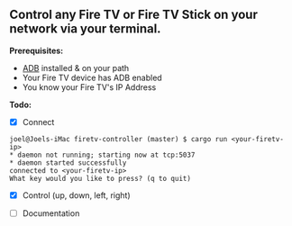 ## Control any Fire TV or Fire TV Stick on your network via your terminal.

**Prerequisites:** 

* [ADB](https://developer.android.com/studio/command-line/adb) installed & on your path
* Your Fire TV device has ADB enabled
* You know your Fire TV's IP Address

**Todo:**

- [x] Connect 
```console 
joel@Joels-iMac firetv-controller (master) $ cargo run <your-firetv-ip>
* daemon not running; starting now at tcp:5037
* daemon started successfully
connected to <your-firetv-ip>
What key would you like to press? (q to quit)
```
- [x] Control (up, down, left, right)
- [ ] Documentation


